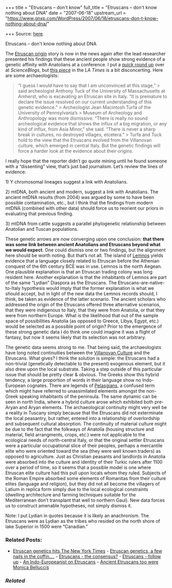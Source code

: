 +++
title = "Etruscans – don't know"
full_title = "Etruscans – don't know nothing about DNA"
date = "2007-06-18"
upstream_url = "https://www.gnxp.com/WordPress/2007/06/18/etruscans-don-t-know-nothing-about-dna/"

+++
Source: [here](https://www.gnxp.com/WordPress/2007/06/18/etruscans-don-t-know-nothing-about-dna/).

Etruscans – don't know nothing about DNA

The [Etruscan origin](https://www.gnxp.com/blog/2007/03/etruscans-consensus.php) story is now in the news again after the lead researcher presented his findings that these ancient people show strong evidence of a genetic affinity with Anatolians at a conference. I put a [quick round up](http://scienceblogs.com/gnxp/2007/06/etruscans_follow_up.php) over at *ScienceBlogs*, but [this piece](http://www.latimes.com/news/nationworld/world/la-sci-etruscans18jun18,1,5297311.story?coll=la-headlines-world&track=crosspromo) in the *LA Times* is a bit disconcerting. Here are some archaeologists:

> “I guess I would have to say that I am unconvinced at this stage,” > said archeologist Anthony Tuck of the University of Massachusetts at Amherst, who is excavating an Etruscan site in Italy. “It is premature to declare the issue resolved on our current understanding of this genetic evidence.” >
> Archeologist Jean Macintosh Turfa of the University of Pennsylvania’s > Museum of Archeology and Anthropology was more dismissive. “There is really no sound archeological evidence that shows the influx of a big migration, or any kind of influx, from Asia Minor,” she said. “There is never a sharp break in cultures, no destroyed villages, etcetera.” >
> Turfa and Tuck hold to the view that the Etruscans evolved from the Villanovan culture, which emerged in central Italy. But the genetic findings will force a harder look at the evidence about their origins.

I really hope that the reporter didn’t go quote mining until he found someone with a “dissenting” view, that’s just bad journalism. Let’s review the lines of evidence:

1\) Y chromosomal lineages suggest a link with Anatolians.

2\) mtDNA, both ancient and modern, suggest a link with Anatolians. The ancient mtDNA results (from 2004) was argued by some to have been possible contamination, etc., but I think that the findings from modern mtDNA (combined with other data) should force us to reorient our priors in evaluating that previous finding.

3\) mtDNA from cattle suggests a parallel phylogenetic relationship between Anatolian and Tuscan populations.

These genetic arrows are now converging upon one conclusion: **that there was some link between ancient Anatolians and Etruscans beyond what we would expect**. One could dismiss one or two findings, but the alignment here should be worth noting. But that’s not all. The island of [Lemnos](http://users.tpg.com.au/etr/etrusk/tex/lang.html) yields evidence that a language closely related to Etruscan before the Athenian conquest of the 6th century BCE was in use. Lemnos is the north Aegean. One plausible explanation is that an Etruscan trading colony was long resident here. Another explanation is that the inhabitants of Lemnos are part of the same “Lydian” Diaspora as the Etruscans. The Etruscans-are-native-to-Italy hypothesis would imply that the former explanation is what we should accept, but in light of the new data the Lemnos records should, I think, be taken as evidence of the latter scenario. The ancient scholars who addressed the origin of the Etruscans offered three alternative scenarios, that they were indigenous to Italy, that they were from Anatolia, or that they were from northern Europe. What is the likelihood that out of the sample space of possibilities Anatolia (as opposed to Greece, Libya, Egypt, etc.) would be selected as a possible point of origin? Prior to the emergence of these strong genetic data I do think one could imagine it was a flight of fantasy, but now it seems likely that its selection was not arbitrary.

The genetic data seems strong to me. That being said, the archaeologists have long noted continuities between the [Villanovan Culture](https://en.wikipedia.org/wiki/Villanovan_culture) and the Etruscans. What gives? I think the solution is simple: the Etruscans had a non-trivial (genetically detectable to the present) exogenous element, but it also drew upon the local substrate. Taking a step outside of this particular issue that should be pretty clear & obvious. The Greeks show this hybrid tendency, a large proportion of words in their language show no Indo-European cognates. There are legends of [Pelasgians](https://en.wikipedia.org/wiki/Pelasgian), a confused term which might have referred to unassimilated elements amongst the non-Greek speaking inhabitants of the peninsula. The same dynamic can be seen in north India, where a hybrid culture arose which exhibited both pre-Aryan and Aryan elements. The archaeological continuity might very well be a reality in Tuscany simply because that the Etruscans did not exterminate the local peasantry, but rather, entered into a relationship of overlordship and subsequent cultural absorption. The continuity of material culture might be due to the fact that the folkways of Anatolia (housing structure and material, field arrangments, crops, etc.) were not applicable to the ecological needs of north-central Italy, or that the original settler Etruscans were a particular occupational slice of their peoples, perhaps a mercantile elite who were oriented toward the sea (they were well known traders) as opposed to agriculture. Just as Christian peasants and landlords in Anatolia were absorbed into the culture and identity of their Turkic rulers after 1100 over a period of time, so it seems that a possible model is one where Etruscan elite culture had this pull upon locals whom they ruled. Subjects of the Roman Empire absorbed some elements of Romanitas from their culture elites (language and religion), but they did not all become the villagers of Latium in replica form simply due to the local ecological constraints (dwelling architecture and farming techniques suitable for the Mediterranean don’t transplant that well to northern Gaul). New data forces us to construct amenable hypotheses, not simply dismiss it.

Note: I put Lydian in quotes because it is likely an anachronism. The Etruscans were as Lydian as the tribes who resided on the north shore of lake Superior in 1500 were “Canadian.”

### Related Posts:

- [Etruscan genetics hits The New York
  Times](https://www.gnxp.com/WordPress/2007/04/04/etruscan-genetics-hits-the-new-york-times/) - [Etruscan genetics, a few nails in the
  coffin....](https://www.gnxp.com/WordPress/2008/12/03/etruscan-genetics-a-few-nails-in-the-coffin/) - [Etruscans - the
  consensus?](https://www.gnxp.com/WordPress/2007/03/08/etruscans-the-consensus/) - [Etruscans - follow
  up](https://www.gnxp.com/WordPress/2007/06/17/etruscans-follow-up/) - [An Indo-Europeanist on
  Etruscans](https://www.gnxp.com/WordPress/2007/03/19/an-indo-europeanist-on-etruscans/) - [Ancient Etruscans too were Monica
  Belluccis](https://www.gnxp.com/WordPress/2007/04/04/ancient-etruscans-too-were-monica-belluccis/)

### *Related*

[](https://www.addtoany.com/add_to/facebook?linkurl=https%3A%2F%2Fwww.gnxp.com%2FWordPress%2F2007%2F06%2F18%2Fetruscans-don-t-know-nothing-about-dna%2F&linkname=Etruscans%20%E2%80%93%20don%27t%20know%20nothing%20about%20DNA "Facebook")[](https://www.addtoany.com/add_to/twitter?linkurl=https%3A%2F%2Fwww.gnxp.com%2FWordPress%2F2007%2F06%2F18%2Fetruscans-don-t-know-nothing-about-dna%2F&linkname=Etruscans%20%E2%80%93%20don%27t%20know%20nothing%20about%20DNA "Twitter")[](https://www.addtoany.com/add_to/email?linkurl=https%3A%2F%2Fwww.gnxp.com%2FWordPress%2F2007%2F06%2F18%2Fetruscans-don-t-know-nothing-about-dna%2F&linkname=Etruscans%20%E2%80%93%20don%27t%20know%20nothing%20about%20DNA "Email")[](https://www.addtoany.com/share)
